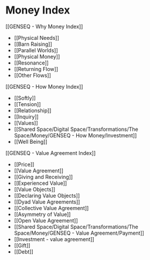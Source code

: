 # Money Index

[[GENSEQ - Why Money Index]]
- [[Physical Needs]]
- [[Barn Raising]]
- [[Parallel Worlds]]
- [[Physical Money]]
- [[Resonance]]
- [[Returning Flow]]
- [[Other Flows]]

[[GENSEQ - How Money Index]]
- [[Softly]]
- [[Tension]]
- [[Relationship]]
- [[Inquiry]]
- [[Values]]
- [[Shared Space/Digital Space/Transformations/The Space/Money/GENSEQ - How Money/Investment]]
- [[Well Being]]

[[GENSEQ - Value Agreement Index]]
- [[Price]]
- [[Value Agreement]]
- [[Giving and Receiving]]
- [[Experienced Value]]
- [[Value Objects]]
- [[Declaring Value Objects]]
- [[Dyad Value Agreements]]
- [[Collective Value Agreement]]
- [[Asymmetry of Value]]
- [[Open Value Agreement]]
- [[Shared Space/Digital Space/Transformations/The Space/Money/GENSEQ - Value Agreement/Payment]]
- [[Investment - value agreement]]
- [[Gift]]
- [[Debt]]